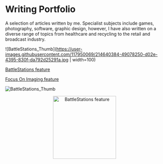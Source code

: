 # Writing Portfolio

A selection of articles written by me. Specialist subjects include games, photography, software, graphic design, however, I have also written on a diverse range of topics from healthcare and recycling to the retail and broadcast industry.

![BattleStations_Thumb](https://user-images.githubusercontent.com/117950069/214640384-49078250-d02e-4395-830f-da792d25291a.jpg | width=100)

[BattleStations feature](https://github.com/JonLysons/Writing_Portfolio/blob/main/BattleStations.pdf)

[Focus On Imaging feature](https://github.com/JonLysons/Writing_Portfolio/blob/main/FocusOnImaging%202.pdf)


![BattleStations_Thumb](https://user-images.githubusercontent.com/117950069/214642113-c4f7432c-8e28-4078-89cb-558f0cab234f.jpg)


<div align="center">
    <a href="https://github.com/JonLysons/Writing_Portfolio/blob/main/BattleStations.pdf">
        <img src="https://user-images.githubusercontent.com/117950069/214640384-49078250-d02e-4395-830f-da792d25291a.jpg" alt="BattleStations feature"
        width="200"/>
    </a>
</div>
